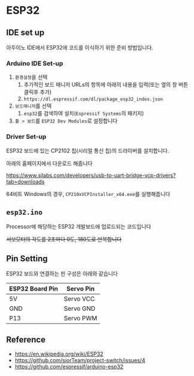 # ESP32

## IDE set up

아두이노 IDE에서 ESP32에 코드를 이식하기 위한 준비 방법입니다.

### Arduino IDE Set-up

1. `환경설정`을 선택
   1. 추가적인 보드 매니저 URLs의 항목에 아래의 내용을 입력(또는 옆의 창 버튼 클릭후 추가)
   2. `https://dl.espressif.com/dl/package_esp32_index.json`
2. `보드매니저`를 선택
   1. `esp32`를 검색하여 설치(`Espressif Systems`의 패키지)
3. `툴 > 보드`를 `ESP32 Dev Modules`로 설정합니다

### Driver Set-up

ESP32 보드에 있는 CP2102 칩(시리얼 통신 칩)의 드라이버를 설치합니다.

아래의 홈페이지에서 다운로드 해줍니다

https://www.silabs.com/developers/usb-to-uart-bridge-vcp-drivers?tab=downloads

64비트 Windows의 경우, `CP210xVCPInstaller_x64.exe`를 실행해줍니다

## `esp32.ino`

Processor에 해당하는 ESP32 개발보드에 업로드되는 코드입니다

~~서보모터의 각도를 2초마다 0도, 180도로 반복합니다~~

## Pin Setting

ESP32 보드와 연결하는 핀 구성은 아래와 같습니다

ESP32 Board Pin | Servo Pin
----|----
  5V|Servo VCC
 GND|Servo GND
 P13|Servo PWM


## Reference

- https://en.wikipedia.org/wiki/ESP32
- https://github.com/siorTeam/project-switch/issues/4
- https://github.com/espressif/arduino-esp32
